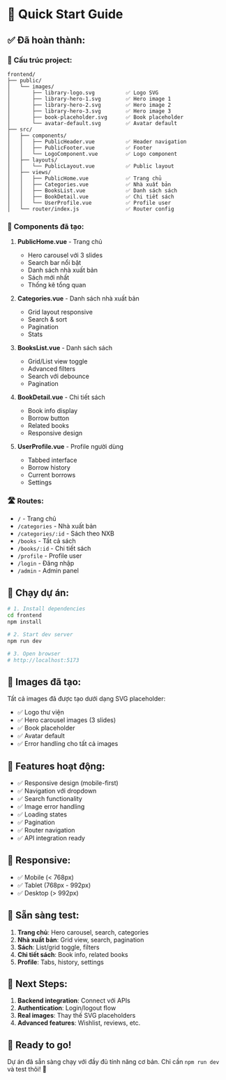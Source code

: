 # 🚀 Quick Start Guide

## ✅ Đã hoàn thành:

### 📁 **Cấu trúc project:**
```
frontend/
├── public/
│   └── images/
│       ├── library-logo.svg          ✅ Logo SVG
│       ├── library-hero-1.svg        ✅ Hero image 1
│       ├── library-hero-2.svg        ✅ Hero image 2  
│       ├── library-hero-3.svg        ✅ Hero image 3
│       ├── book-placeholder.svg      ✅ Book placeholder
│       └── avatar-default.svg        ✅ Avatar default
├── src/
│   ├── components/
│   │   ├── PublicHeader.vue          ✅ Header navigation
│   │   ├── PublicFooter.vue          ✅ Footer
│   │   └── LogoComponent.vue         ✅ Logo component
│   ├── layouts/
│   │   └── PublicLayout.vue          ✅ Public layout
│   ├── views/
│   │   ├── PublicHome.vue            ✅ Trang chủ
│   │   ├── Categories.vue            ✅ Nhà xuất bản
│   │   ├── BooksList.vue             ✅ Danh sách sách
│   │   ├── BookDetail.vue            ✅ Chi tiết sách
│   │   └── UserProfile.vue           ✅ Profile user
│   └── router/index.js               ✅ Router config
```

### 🎯 **Components đã tạo:**

1. **PublicHome.vue** - Trang chủ
   - Hero carousel với 3 slides
   - Search bar nổi bật
   - Danh sách nhà xuất bản
   - Sách mới nhất
   - Thống kê tổng quan

2. **Categories.vue** - Danh sách nhà xuất bản
   - Grid layout responsive
   - Search & sort
   - Pagination
   - Stats

3. **BooksList.vue** - Danh sách sách
   - Grid/List view toggle
   - Advanced filters
   - Search với debounce
   - Pagination

4. **BookDetail.vue** - Chi tiết sách
   - Book info display
   - Borrow button
   - Related books
   - Responsive design

5. **UserProfile.vue** - Profile người dùng
   - Tabbed interface
   - Borrow history
   - Current borrows
   - Settings

### 🛣️ **Routes:**
- `/` - Trang chủ
- `/categories` - Nhà xuất bản
- `/categories/:id` - Sách theo NXB
- `/books` - Tất cả sách
- `/books/:id` - Chi tiết sách
- `/profile` - Profile user
- `/login` - Đăng nhập
- `/admin` - Admin panel

## 🚀 **Chạy dự án:**

```bash
# 1. Install dependencies
cd frontend
npm install

# 2. Start dev server
npm run dev

# 3. Open browser
# http://localhost:5173
```

## 🎨 **Images đã tạo:**

Tất cả images đã được tạo dưới dạng SVG placeholder:
- ✅ Logo thư viện
- ✅ Hero carousel images (3 slides)
- ✅ Book placeholder
- ✅ Avatar default
- ✅ Error handling cho tất cả images

## 🔧 **Features hoạt động:**

- ✅ Responsive design (mobile-first)
- ✅ Navigation với dropdown
- ✅ Search functionality
- ✅ Image error handling
- ✅ Loading states
- ✅ Pagination
- ✅ Router navigation
- ✅ API integration ready

## 📱 **Responsive:**

- ✅ Mobile (< 768px)
- ✅ Tablet (768px - 992px)
- ✅ Desktop (> 992px)

## 🎯 **Sẵn sàng test:**

1. **Trang chủ**: Hero carousel, search, categories
2. **Nhà xuất bản**: Grid view, search, pagination
3. **Sách**: List/grid toggle, filters
4. **Chi tiết sách**: Book info, related books
5. **Profile**: Tabs, history, settings

## 🔄 **Next Steps:**

1. **Backend integration**: Connect với APIs
2. **Authentication**: Login/logout flow
3. **Real images**: Thay thế SVG placeholders
4. **Advanced features**: Wishlist, reviews, etc.

## 🎉 **Ready to go!**

Dự án đã sẵn sàng chạy với đầy đủ tính năng cơ bản. 
Chỉ cần `npm run dev` và test thôi! 🚀